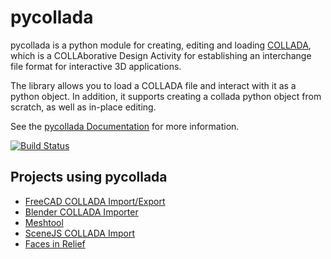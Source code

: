 # pycollada

pycollada is a python module for creating, editing and loading
[COLLADA](http://www.collada.org/), which is a COLLAborative Design Activity
for establishing an interchange file format for interactive 3D applications.

The library allows you to load a COLLADA file and interact with it as a python
object. In addition, it supports creating a collada python object from scratch,
as well as in-place editing.

See the [pycollada Documentation](http://pycollada.readthedocs.org/) for more
information.

[![Build Status](https://secure.travis-ci.org/pycollada/pycollada.png)](http://travis-ci.org/#!/pycollada/pycollada)

## Projects using pycollada

* [FreeCAD COLLADA Import/Export](http://sourceforge.net/apps/mediawiki/free-cad/index.php?title=Main_Page)
* [Blender COLLADA Importer](https://github.com/skrat/bpycollada)
* [Meshtool](https://github.com/pycollada/meshtool)
* [SceneJS COLLADA Import](https://github.com/xeolabs/scenejs-pycollada)
* [Faces in Relief](https://itunes.apple.com/us/app/faces-in-relief/id571820477?ls=1&mt=8)
